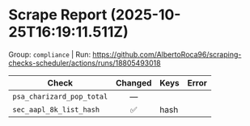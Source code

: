# Scrape Report (2025-10-25T16:19:11.511Z)

Group: `compliance`  |  Run: https://github.com/AlbertoRoca96/scraping-checks-scheduler/actions/runs/18805493018

| Check | Changed | Keys | Error |
|---|:---:|:--|:--|
| `psa_charizard_pop_total` | — |  |  |
| `sec_aapl_8k_list_hash` | ✅ | hash |  |
